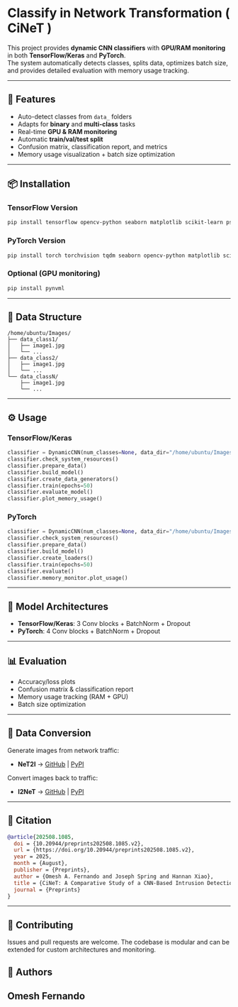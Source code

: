 # Classify in Network Transformation ( CiNeT )

This project provides **dynamic CNN classifiers** with **GPU/RAM monitoring** in both **TensorFlow/Keras** and **PyTorch**.  
The system automatically detects classes, splits data, optimizes batch size, and provides detailed evaluation with memory usage tracking.

---

## 🚀 Features
- Auto-detect classes from `data_` folders  
- Adapts for **binary** and **multi-class** tasks  
- Real-time **GPU & RAM monitoring**  
- Automatic **train/val/test split**  
- Confusion matrix, classification report, and metrics  
- Memory usage visualization + batch size optimization  

---

## 📦 Installation

### TensorFlow Version
```bash
pip install tensorflow opencv-python seaborn matplotlib scikit-learn psutil
```

### PyTorch Version
```bash
pip install torch torchvision tqdm seaborn opencv-python matplotlib scikit-learn psutil
```

### Optional (GPU monitoring)
```bash
pip install pynvml
```

---

## 📂 Data Structure
```
/home/ubuntu/Images/
├── data_class1/
│   ├── image1.jpg
│   └── ...
├── data_class2/
│   ├── image1.jpg
│   └── ...
└── data_classN/
    ├── image1.jpg
    └── ...
```

---

## ⚙️ Usage

### TensorFlow/Keras
```python
classifier = DynamicCNN(num_classes=None, data_dir="/home/ubuntu/Images/")
classifier.check_system_resources()
classifier.prepare_data()
classifier.build_model()
classifier.create_data_generators()
classifier.train(epochs=50)
classifier.evaluate_model()
classifier.plot_memory_usage()
```

### PyTorch
```python
classifier = DynamicCNN(num_classes=None, data_dir="/home/ubuntu/Images/")
classifier.check_system_resources()
classifier.prepare_data()
classifier.build_model()
classifier.create_loaders()
classifier.train(epochs=50)
classifier.evaluate()
classifier.memory_monitor.plot_usage()
```

---

## 🧠 Model Architectures
- **TensorFlow/Keras**: 3 Conv blocks + BatchNorm + Dropout  
- **PyTorch**: 4 Conv blocks + BatchNorm + Dropout  

---

## 📊 Evaluation
- Accuracy/loss plots  
- Confusion matrix & classification report  
- Memory usage tracking (RAM + GPU)  
- Batch size optimization  

---

## 🔄 Data Conversion
Generate images from network traffic:  
- **NeT2I** → [GitHub](https://github.com/omeshF/NeT2I) | [PyPI](https://pypi.org/project/net2i/)  

Convert images back to traffic:  
- **I2NeT** → [GitHub](https://github.com/omeshF/I2NeT) | [PyPI](https://pypi.org/project/i2net/)  

---

## 📖 Citation
```bibtex
@article{202508.1085,
  doi = {10.20944/preprints202508.1085.v2},
  url = {https://doi.org/10.20944/preprints202508.1085.v2},
  year = 2025,
  month = {August},
  publisher = {Preprints},
  author = {Omesh A. Fernando and Joseph Spring and Hannan Xiao},
  title = {CiNeT: A Comparative Study of a CNN-Based Intrusion Detection System with TensorFlow and PyTorch for 5G and Beyond},
  journal = {Preprints}
}
```

---

## 🤝 Contributing
Issues and pull requests are welcome. The codebase is modular and can be extended for custom architectures and monitoring.

## 👥 Authors
Omesh Fernando
---
